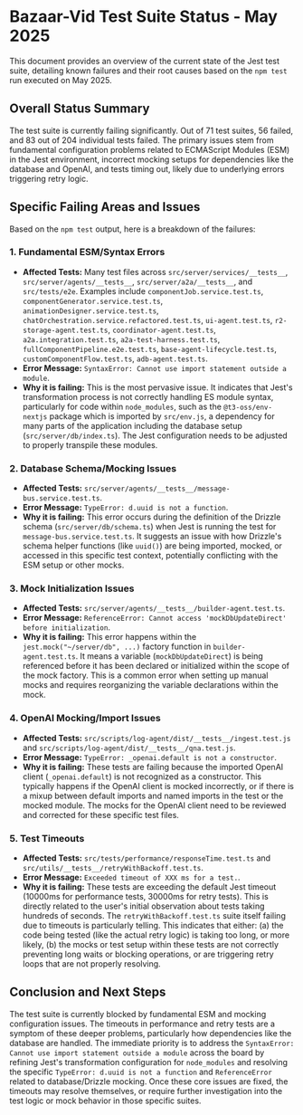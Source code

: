 # Bazaar-Vid Test Suite Status - May 2025

This document provides an overview of the current state of the Jest test suite, detailing known failures and their root causes based on the `npm test` run executed on May 2025.

## Overall Status Summary

The test suite is currently failing significantly. Out of 71 test suites, 56 failed, and 83 out of 204 individual tests failed. The primary issues stem from fundamental configuration problems related to ECMAScript Modules (ESM) in the Jest environment, incorrect mocking setups for dependencies like the database and OpenAI, and tests timing out, likely due to underlying errors triggering retry logic.

## Specific Failing Areas and Issues

Based on the `npm test` output, here is a breakdown of the failures:

### 1. Fundamental ESM/Syntax Errors

*   **Affected Tests:** Many test files across `src/server/services/__tests__`, `src/server/agents/__tests__`, `src/server/a2a/__tests__`, and `src/tests/e2e`. Examples include `componentJob.service.test.ts`, `componentGenerator.service.test.ts`, `animationDesigner.service.test.ts`, `chatOrchestration.service.refactored.test.ts`, `ui-agent.test.ts`, `r2-storage-agent.test.ts`, `coordinator-agent.test.ts`, `a2a.integration.test.ts`, `a2a-test-harness.test.ts`, `fullComponentPipeline.e2e.test.ts`, `base-agent-lifecycle.test.ts`, `customComponentFlow.test.ts`, `adb-agent.test.ts`.
*   **Error Message:** `SyntaxError: Cannot use import statement outside a module`.
*   **Why it is failing:** This is the most pervasive issue. It indicates that Jest's transformation process is not correctly handling ES module syntax, particularly for code within `node_modules`, such as the `@t3-oss/env-nextjs` package which is imported by `src/env.js`, a dependency for many parts of the application including the database setup (`src/server/db/index.ts`). The Jest configuration needs to be adjusted to properly transpile these modules.

### 2. Database Schema/Mocking Issues

*   **Affected Tests:** `src/server/agents/__tests__/message-bus.service.test.ts`.
*   **Error Message:** `TypeError: d.uuid is not a function`.
*   **Why it is failing:** This error occurs during the definition of the Drizzle schema (`src/server/db/schema.ts`) when Jest is running the test for `message-bus.service.test.ts`. It suggests an issue with how Drizzle's schema helper functions (like `uuid()`) are being imported, mocked, or accessed in this specific test context, potentially conflicting with the ESM setup or other mocks.

### 3. Mock Initialization Issues

*   **Affected Tests:** `src/server/agents/__tests__/builder-agent.test.ts`.
*   **Error Message:** `ReferenceError: Cannot access 'mockDbUpdateDirect' before initialization`.
*   **Why it is failing:** This error happens within the `jest.mock("~/server/db", ...)` factory function in `builder-agent.test.ts`. It means a variable (`mockDbUpdateDirect`) is being referenced before it has been declared or initialized within the scope of the mock factory. This is a common error when setting up manual mocks and requires reorganizing the variable declarations within the mock.

### 4. OpenAI Mocking/Import Issues

*   **Affected Tests:** `src/scripts/log-agent/dist/__tests__/ingest.test.js` and `src/scripts/log-agent/dist/__tests__/qna.test.js`.
*   **Error Message:** `TypeError: _openai.default is not a constructor`.
*   **Why it is failing:** These tests are failing because the imported OpenAI client (`_openai.default`) is not recognized as a constructor. This typically happens if the OpenAI client is mocked incorrectly, or if there is a mixup between default imports and named imports in the test or the mocked module. The mocks for the OpenAI client need to be reviewed and corrected for these specific test files.

### 5. Test Timeouts

*   **Affected Tests:** `src/tests/performance/responseTime.test.ts` and `src/utils/__tests__/retryWithBackoff.test.ts`.
*   **Error Message:** `Exceeded timeout of XXX ms for a test.`.
*   **Why it is failing:** These tests are exceeding the default Jest timeout (10000ms for performance tests, 30000ms for retry tests). This is directly related to the user's initial observation about tests taking hundreds of seconds. The `retryWithBackoff.test.ts` suite itself failing due to timeouts is particularly telling. This indicates that either: (a) the code being tested (like the actual retry logic) is taking too long, or more likely, (b) the mocks or test setup within these tests are not correctly preventing long waits or blocking operations, or are triggering retry loops that are not properly resolving.

## Conclusion and Next Steps

The test suite is currently blocked by fundamental ESM and mocking configuration issues. The timeouts in performance and retry tests are a symptom of these deeper problems, particularly how dependencies like the database are handled. The immediate priority is to address the `SyntaxError: Cannot use import statement outside a module` across the board by refining Jest's transformation configuration for `node_modules` and resolving the specific `TypeError: d.uuid is not a function` and `ReferenceError` related to database/Drizzle mocking. Once these core issues are fixed, the timeouts may resolve themselves, or require further investigation into the test logic or mock behavior in those specific suites. 